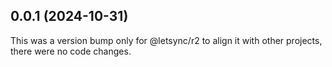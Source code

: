 ## 0.0.1 (2024-10-31)

This was a version bump only for @letsync/r2 to align it with other projects, there were no code changes.
